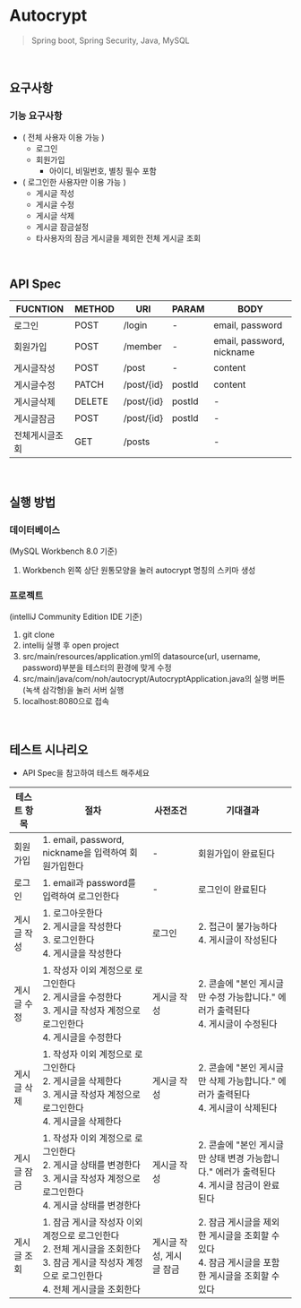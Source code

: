 # Autocrypt
> Spring boot, Spring Security, Java, MySQL

<br>

## 요구사항
### 기능 요구사항
- ( 전체 사용자 이용 가능 )
  - 로그인
  - 회원가입
    - 아이디, 비밀번호, 별칭 필수 포함
- ( 로그인한 사용자만 이용 가능 )
  - 게시글 작성
  - 게시글 수정
  - 게시글 삭제
  - 게시글 잠금설정
  - 타사용자의 잠금 게시글을 제외한 전체 게시글 조회

<br>

## API Spec
|FUCNTION|METHOD|URI|PARAM|BODY|
|--------|------|---|-----|----|
|로그인|POST|/login|-|email, password|
|회원가입|POST|/member|-|email, password, nickname|
|게시글작성|POST|/post|-|content|
|게시글수정|PATCH|/post/{id}|postId|content|
|게시글삭제|DELETE|/post/{id}|postId|-|
|게시글잠금|POST|/post/{id}|postId|-|
|전체게시글조회|GET|/posts||-|

<br>

## 실행 방법
### 데이터베이스
(MySQL Workbench 8.0 기준)
1. Workbench 왼쪽 상단 원통모양을 눌러 autocrypt 명칭의 스키마 생성

### 프로젝트
(intelliJ Community Edition IDE 기준)
1. git clone
2. intellij 실행 후 open project
3. src/main/resources/application.yml의 datasource(url, username, password)부분을 테스터의 환경에 맞게 수정
4. src/main/java/com/noh/autocrypt/AutocryptApplication.java의 실행 버튼(녹색 삼각형)을 눌러 서버 실행
5. localhost:8080으로 접속

<br>

## 테스트 시나리오
* API Spec을 참고하여 테스트 해주세요 
  
|테스트 항목|절차|사전조건|기대결과|
|--------|----|----|------|
|회원가입|1. email, password, nickname을 입력하여 회원가입한다 |-|회원가입이 완료된다|
|로그인|1. email과 password를 입력하여 로그인한다 |-|로그인이 완료된다|
|게시글 작성|1. 로그아웃한다 <br> 2. 게시글을 작성한다 <br> 3. 로그인한다 <br> 4. 게시글을 작성한다|로그인|2. 접근이 불가능하다 <br> 4. 게시글이 작성된다|
|게시글 수정|1. 작성자 이외 계정으로 로그인한다 <br> 2. 게시글을 수정한다 <br> 3. 게시글 작성자 계정으로 로그인한다 <br> 4. 게시글을 수정한다 |게시글 작성|2. 콘솔에 "본인 게시글만 수정 가능합니다." 에러가 출력된다 <br> 4. 게시글이 수정된다|
|게시글 삭제|1. 작성자 이외 계정으로 로그인한다 <br> 2. 게시글을 삭제한다 <br> 3. 게시글 작성자 계정으로 로그인한다 <br> 4. 게시글을 삭제한다 |게시글 작성|2. 콘솔에 "본인 게시글만 삭제 가능합니다." 에러가 출력된다 <br> 4. 게시글이 삭제된다|
|게시글 잠금|1. 작성자 이외 계정으로 로그인한다 <br> 2. 게시글 상태를 변경한다 <br> 3. 게시글 작성자 계정으로 로그인한다 <br> 4. 게시글 상태를 변경한다 |게시글 작성|2. 콘솔에 "본인 게시글만 상태 변경 가능합니다." 에러가 출력된다 <br> 4. 게시글 잠금이 완료된다|
|게시글 조회|1. 잠금 게시글 작성자 이외 계정으로 로그인한다 <br> 2. 전체 게시글을 조회한다 <br> 3. 잠금 게시글 작성자 계정으로 로그인한다 <br> 4. 전체 게시글을 조회한다 |게시글 작성, 게시글 잠금|2. 잠금 게시글을 제외한 게시글을 조회할 수 있다 <br> 4. 잠금 게시글을 포함한 게시글을 조회할 수 있다|

